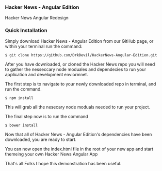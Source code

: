 ### Hacker News - Angular Edition
Hacker News Angular Redesign
### Quick Installation
Simply download Hacker News - Angular Edition from our GitHub page, or within your terminal run the command:
```
$ git clone https://github.com/DrkDevil/HackerNews-Angular-Edition.git 
```
After you have downloaded, or cloned the Hacker News repo you will need to gather the nesseccary node moduales and dependecies to run your application and development enviormnet.

The first step is to navigate to your newly downloaded repo in terminal, and run the command.

```
$ npm install 
```
This will grab all the nesecary node moduals needed to run your project.

The final step now is to run the command
```
$ bower install 
```
Now that all of Hacker News - Angular Edition's dependencies have been downloaded, you are ready to start.

You can now open the index.html file in the root of your new app and start themeing your own Hacker News Angular App

That's all Folks
I hope this demonstration has been useful.
